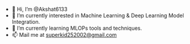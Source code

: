 - 👋 Hi, I’m @Akshat6133
- 👀 I’m currently interested in Machine Learning & Deep Learning Model Integration. 
- 🌱 I’m currently learning MLOPs tools and techniques. 
- 📫 Mail me at superkid252002@gmail.com

<!---
- 💞️ I’m looking to collaborate on ...
Akshat6133/Akshat6133 is a ✨ special ✨ repository because its `README.md` (this file) appears on your GitHub profile.
You can click the Preview link to take a look at your changes.
--->
